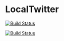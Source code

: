 LocalTwitter
============

[![Build Status](https://travis-ci.org/bluemoep/LocalTwitter.svg?branch=master)](https://travis-ci.org/bluemoep/LocalTwitter)

[![Build Status](https://drone.io/github.com/bluemoep/LocalTwitter/status.png)](https://drone.io/github.com/bluemoep/LocalTwitter/latest)
